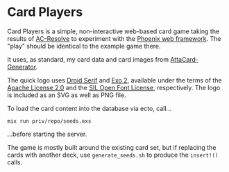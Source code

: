 # Card Players

Card Players is a simple, non-interactive web-based card game taking the results of [AC-Resolve](https://github.com/jcolag/AC-Resolve) to experiment with the [Phoenix web framework](http://www.phoenixframework.org/).  The "play" should be identical to the example game there.

It uses, as standard, my card data and card images from [AttaCard-Generator](https://github.com/jcolag/AttaCard-Generator).

The quick logo uses [Droid Serif]() and [Exo 2](http://ndiscovered.com/exo-2/), available under the terms of the [Apache License 2.0](http://www.apache.org/licenses/LICENSE-2.0.html) and the [SIL Open Font License](http://scripts.sil.org/cms/scripts/page.php?site_id=nrsi&id=OFL), respectively.  The logo is included as an SVG as well as PNG file.

To load the card content into the database via ecto, call...

    mix run priv/repo/seeds.exs

...before starting the server.

The game is mostly built around the existing card set, but if replacing the cards with another deck, use `generate_seeds.sh` to produce the `insert!()` calls.

